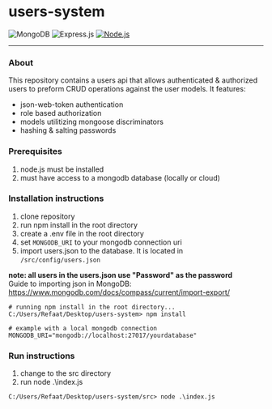 # users-system #
![MongoDB](https://img.shields.io/badge/MongoDB-%234ea94b.svg?style=for-the-badge&logo=mongodb&logoColor=white)
![Express.js](https://img.shields.io/badge/express.js-%23404d59.svg?style=for-the-badge&logo=express&logoColor=white)
[![Node.js](https://custom-icon-badges.demolab.com/badge/-Node.js-339933?style=for-the-badge&logo=node.js&logoColor=white)](https://nodejs.org/)
<hr></hr>

### About ###
This repository contains a users api that allows authenticated & authorized users to preform CRUD operations against the user models. It features:
- json-web-token authentication
- role based authorization
- models utilitizing mongoose discriminators
- hashing & salting passwords

### Prerequisites ###
1. node.js must be installed
2. must have access to a mongodb database (locally or cloud)

### Installation instructions ###
1. clone repository
2. run npm install in the root directory
3. create a .env file in the root directory
4. set `MONGODB_URI` to your mongodb connection uri
5. import users.json to the database. It is located in `/src/config/users.json`

**note: all users in the users.json use "Password" as the password**  
Guide to importing json in MongoDB: https://www.mongodb.com/docs/compass/current/import-export/

```
# running npm install in the root directory...
C:/Users/Refaat/Desktop/users-system> npm install
```
```
# example with a local mongodb connection
MONGODB_URI="mongodb://localhost:27017/yourdatabase"
```

### Run instructions ###
1. change to the src directory
2. run node .\index.js
```
C:/Users/Refaat/Desktop/users-system/src> node .\index.js
```
